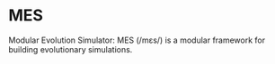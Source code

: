 # MES
Modular Evolution Simulator: MES (/mɛs/) is a modular framework for building evolutionary simulations.
